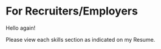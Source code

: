 # For Recruiters/Employers

Hello again! 

Please view each skills section as indicated on my Resume.
